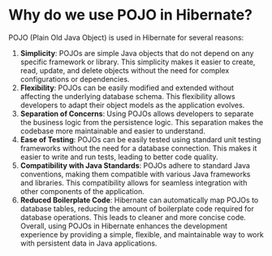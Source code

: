 # Why do we use POJO in Hibernate?
POJO (Plain Old Java Object) is used in Hibernate for several reasons:
1. **Simplicity**: POJOs are simple Java objects that do not depend on any specific framework or library. This simplicity makes it easier to create, read, update, and delete objects without the need for complex configurations or dependencies.
2. **Flexibility**: POJOs can be easily modified and extended without affecting the underlying database schema. This flexibility allows developers to adapt their object models as the application evolves.
3. **Separation of Concerns**: Using POJOs allows developers to separate the business logic from the persistence logic. This separation makes the codebase more maintainable and easier to understand.
4. **Ease of Testing**: POJOs can be easily tested using standard unit testing frameworks without the need for a database connection. This makes it easier to write and run tests, leading to better code quality.
5. **Compatibility with Java Standards**: POJOs adhere to standard Java conventions, making them compatible with various Java frameworks and libraries. This compatibility allows for seamless integration with other components of the application.
6. **Reduced Boilerplate Code**: Hibernate can automatically map POJOs to database tables, reducing the amount of boilerplate code required for database operations. This leads to cleaner and more concise code.
Overall, using POJOs in Hibernate enhances the development experience by providing a simple, flexible, and maintainable way to work with persistent data in Java applications.
